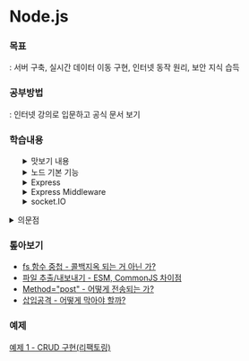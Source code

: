 # Node.js

### 목표

: 서버 구축, 실시간 데이터 이동 구현, 인터넷 동작 원리, 보안 지식 습득

### 공부방법

: 인터넷 강의로 입문하고 공식 문서 보기

### 학습내용

<ul style="list-style: none">
  <li line-style="none">
  <details>
  <summary>맛보기 내용</summary>

  - 응답 반환 설정  
    `response.end();`  
    : if else 문에서 중복 생략하기 위해 아래에 두었더니 한 박자 늦은 값 출력

  - 패키지매니저 - pm2

    `pm2 start main.js --watch` : 파일 수정하면 자동 갱신  
    `pm2 logs` : 실시간 로그 확인 (ctrl + c : 나가기)

  - form method="post"  
    : 발신 내용을 숨겨서 전송, 주소창에 드러나지 않음

  - node에서 파일 추출/내보내기  
    : module.exports, require

  - 링크 이동  
    : `{Location: ...}` 설정할 때 한글 주소 인식 오류

  - 삽입공격 방지  
    : `path.parse().base`, `sanitize-html API`
  </details>
  </li>

  <li line-style="none">
  <details>
  <summary>노드 기본 기능</summary>

  - ### 환경변수

    `process.env` : 비밀키를 보관하는 용도

  - ### 노드 이벤트 루프 우선순위

    : `nextTick` -> `promise` -> `timeout` -> `immediate`

  - ### path

    : `\`, `/` 자동 처리

    ```javascript
    path.join(**dirname, '..', '/var.js');
    // C:\\user\\var.js (주소 결합 역할)
    path.resolve(**dirname, '..', /var.js);
    // C:\\var.js (절대경로 탐색)

    // 상대경로: 현재폴더에서 시작 / 절대경로: 루트폴더에서 시작
    ```

  - ### 노드 주소 체계

    : `new URL('주소')` -> URL 객체 값 반환

    ![주소체계](./md/img/주소체계.jpg)

  - ### crypto

    1. **해쉬화**  
       : 암호화 O - 복호화 X, 알고리즘 다양

    2. **대칭형 암호화**  
       : key 사용됨 (서버 - 프론트 사용 불가: 프론트에서 key 드러남)

    3. **비대칭형 암호화**  
       : 서로 다른 key 사용 (서버 - 프론트 사용)

  - ### util
    : 각종 편의 기능 모듈  
    `deprecated`, `promisify` 자주 사용
    ```
    // deprecated
    // 변경될 코드 사용자에게 경고 알림, 예시) 라이브러리 관리
    ```
    ```
    // promisify
    // 프로미스 패턴화(async/await 가능)
    ```
  - ### worker_thread

    : 멀티스레드는 다른 언어 추천

  - ### child_process

    : 다른 언어 가져오기, `호출` 역할

    ```javascript
    const spawn = require('child_process');
    const process = spawn('python', ['test.py']);

    process.stdout.on('data', function (data) {
      console.log(data.toString());
    });
    ```

  - ### 동기/비동기

    - **동기**
      - 순서대로 실행
      - 한번에 하나 처리
    - **비동기**
      - 순서대로 실행 X
      - 한번에 여러 개 처리  
        : `then`, `await` 사용하여 순서대로 처리 가능

  - ### 버퍼/스트림

    - **버퍼**  
      : 일정한 크기로 모아두는 데이터 - 일정 크기가 되면 한 번에 처리
    - **스트림**  
      : 데이터 흐름 - 일정한 크기로 나눠서 여러 번 처리 (대용량 처리 유리)

  - ### 에러 처리

    - 콜백 에러는 노드 프로세스를 멈추게 하지 않는다.
    - `promise` 사용할 때 `catch` 붙여야 한다.

      ```javascript
      process.on('uncaughtException', (err) => console.error(err));

      // 모든 에러 기록하지만 복구 작업 부적합
      ```

    </details>
    </li>

    <li line-style="none">
    <details>
    <summary>Express</summary>

    - ## nodemon

      : 프로젝트 파일 변경 감지

      - 실행  
        : npx nodemon `<파일명>`

    - ## 문서

      ### 1. 기본 라우팅

      - app.`METHOD`( `PATH` , `HANDLER` )
        - `METHOOD`  
          : get post send put post delete : 소문자 작성
        - `PATH`  
          : 경로
        - `HANDLER`  
          : 경로 도착 시 실행되는 함수

      ### 2. set(키, 값)

      : 환경변수 지정

      - `get('키')` 값 불러오기 가능

      ### 3. HTML 읽기

      : `sendFile()`, 받은 경로 파일로 변환

      - path: 파일과 폴더 경로  
        `.join()`: 부여한 인수 순서대로 결합

      ### 4. 미들웨어요청

      : 응답 주기 중 접근 권한을 갖는 함수  
      `use()` = 미들웨어 X, 미들웨어 함수를 결합 O

      ```javascript
      app.use([path,] (req, res, next) => {});

      /*
        path: 지정한 경로에 적용
        req: 요청
        res: 반응
        next: 다음 라우터
      */

      // 에러 처리 (매개변수 4개)
      app.use([path,] (err, req, res, next) => {});
      ```

      ### 5. Express 주의사항

      - 한번의 요청은 하나의 반응을 반환.
      - `writeHead()`, `end()` 사용자제  
        : 편의를 위해 하나로 만든 `send()` 사용 권장

    </details>
    </li>

    <li line-style="none">
    <details>
    <summary>Express Middleware</summary>

    - ### morgan

      : HTTP 요청에 대한 로그 출력

      - `'dev'` : 개발용  
        : _status / ms / byte_

      - `'combined'` : 배포용  
        : _ip / 날짜시간 / 브라우저 ..._

    - ### cookieParser

      : 문자열이 아닌 객체로 쿠키 조작 가능

    - ### body-parser

      : express 내장되어 있음, 설치 X

      - `express.static()`  
        : 정적파일/폴더 경로 설정, 미들웨어 위치 중요

      - `express.json()`  
        : json 데이터 파싱

      - `express.urlencoded()`  
        : form 데이터 파싱, extended = qs: true || querystring

        ```javascript
        app.use('/public', express.static('public'));
        app.use(express.json()); // json 데이터
        app.use(express.urlencoded({ extended: true })); // form 데이터

        /*  body-parser 특징
            1. 실행 성공 - next() / 실행 실패 - 404, 
            2. static은 실행 성공하면 next() 호출 X 
            3. request에서 데이터 바로 꺼내서 사용 가능
            4. 미들웨어 순서 따라 결과 다를 수 있음
        */
        ```

    - ### express-session

      #### 1. 세션 객체 설정

      ```javascript
      app.use(
        session({
          resave: false,
          saveUninitialized: false,
          secret: process.env.COOKIE_KEY,
          cookie: {
            maxAge: 10000,
            httpOnly: true,
            path: '/',
          },
          name: 'session-cookie',
        })
      );

      /*
          resave
          : 요청이 왔을 때 다시 저장 여부
          saveUnitialized
          : 세션에 저장할 내역이 없어도 저장 여부
          secret
          : 암호화 키
          cookie
          : 암호화 된 값으로 표기, 'secret' 옵션 필요
          name
          : 세션 이름
      */
      ```

      #### 2. 세션 객체 생성

      ```javascript
      app.get('/', (req, res) => {
        // 키-값 선언
        req.session.nameValue = 'first-session-cookie';
        req.session.idValue = 'first-session-cookie2';
        ...
      });
      ```

    - ### Multer

      : [Multer](https://github.com/expressjs/multer/blob/master/doc/README-ko.md) 파일 업로드 처리

      #### 1. 파일 저장 방법 선언

      ```javascript
      const multer = require('multer');

      const storage = multer.diskStorage({
        // 경로지정
        destination: function (req, file, done) {
          done(null, __dirname + '/uploads'); // done(실패, 성공)
        },
        // 파일 이름지정
        filename: function (req, file, done) {
          done(null, file.fieldname + Date.now());
        },
      });
      ```

      #### 2. 라우터에서 파일 업로드

      ```javascript
      const upload = multer({ storage: storage });

      app.post('/upload', upload.array('image', 3), (req, res, next) => {
        let content = req.file;
        // upload.sigle()은 req.file로 접근
        let contents = req.files;
        // upload.array() || .fields()은 req.files로 접근
        res.send(contents);
      });
      /*
          .single(fieldname)
            - fieldname: 명시된 단수 파일 전달 받음, req.file
            
          .array(fieldname[, maxCount: Number])
            - fieldname: 명시된 복수 파일 전달 받음, req.files
              maxCount 초과 시 error 출력
              
          .fields(fields)
            - fields: 명시된 여러 파일 전달 받음, req.files
            예) [{name: 'image', maxCount: 4}, {name: 'video', maxCount: 3} ...]
          
        */
      ```

    - ### .env
      - `npm i dotenv` : 설치해야 인식
      - `.env` : 키-값 선언, 세미콜론 생략
      - `process.env.[지정한 키]` : 환경변수 불러오기

    </details>
    </li>

    <li>
    <details>
    <summary>socket.IO</summary>

    - ## 공식문서
      [soket.IO](https://socket.io/docs/v4/tutorial/introduction)

    - ### ESM import/export 사용방법
        - package.json : `"type": "module"` 추가
        - .js : `.mjs` 파일명 변경

    - ### socket 이벤트
        - #### 접속
          ```javascript
          io.on('connection', (socket) => {});
          ```

        - #### 발생
          - 전체 클라이언트에게 전달 
            ```javascript
            // emit('이벤트 이름', '전송 데이터')
            io.emit('chat message', '안녕하세요');
            ```
          - 현재 클라이언트 제외 전체 클라이언트에게 전달 

            ```javascript
            socket.broadcast.emit('chat message', '현재 창에서는 안 보입니다.'); // 윈도우 창 2개로 확인
            ```
              

        - #### 처리
          ```javascript
          socket.on('chat message', (msg) => {
            console.log(msg); // msg(전송데이터) 반환
          });
          ```
      
    - ### 방
      - 뭔지 잘 모르겠음

        ```javascript
        /*
            rooms: Map(2) {
              '2Bcf__4-4ncIfslsAAAN' => [Set],
              '0RLBQGi2jtmLOB2qAAAQ' => [Set]
            },
            sids: Map(2) {
              '2Bcf__4-4ncIfslsAAAN' => [Set],
              '0RLBQGi2jtmLOB2qAAAQ' => [Set]
            },
        */
        ```

    - ### 과제
      ```
      ✅  1. Broadcast a message to connected users when someone connects or disconnects. 
      ✅  2. Add support for nicknames.
      ❌  3. Don’t send the same message to the user that sent it. Instead, append the message directly as soon as they press enter.
      ✅  4. Add “{user} is typing” functionality.
      ✅  5. Show who’s online. 
      ❌  6. Add private messaging.
      ❌  7. Share your improvements!
      ```

    </details>
    </li>
  </ul>

<details>
<summary>의문점</summary>

- #### fs 함수 중첩

  : 콜백지옥 되는 거 아닌 가?

- #### 파일 추출/내보내기

  : es6/node `import`, `require` 차이점

- #### 에러처리, status처리는 서로 다른 건가?

  ```
  에러처리는 매개변수를 4개를 갖는 미들웨어
  status처리는 path를 가지고 있지 않는 라우터
  ```

</details>

### 톺아보기

- [fs 함수 중첩 - 콜백지옥 되는 거 아닌 가?](./md/fsCallbackHell.md)
- [파일 추출/내보내기 - ESM, CommonJS 차이점](./md/importExportDiff.md)
- [Method="post" - 어떻게 전송되는 가?](./md/method_post.md)
- [삽입공격 - 어떻게 막아야 할까?](./md/injectionAtt.md)

### 예제

[예제 1 - CRUD 구현(리팩토링)](./createNewServer/main.js)
